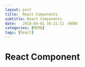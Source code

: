```yaml
---
layout: post
title:  React Components
subtitle: React Components
date:   2018-04-01 16:21:11 -0800
categories: [MERN]
tags: [React]
---
```


# React Component
